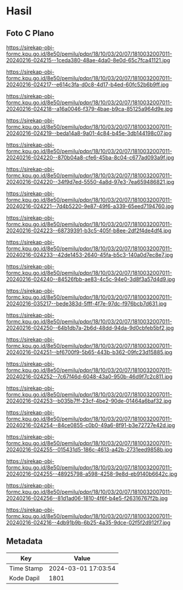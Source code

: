 # Hasil

## Foto C Plano

https://sirekap-obj-formc.kpu.go.id/8e50/pemilu/pdpr/18/10/03/20/07/1810032007011-20240216-024215--1ceda380-48ae-4da0-8e0d-65c7fca41121.jpg

https://sirekap-obj-formc.kpu.go.id/8e50/pemilu/pdpr/18/10/03/20/07/1810032007011-20240216-024217--e614c3fa-d0c8-4d17-b4ed-60fc52b6b9ff.jpg

https://sirekap-obj-formc.kpu.go.id/8e50/pemilu/pdpr/18/10/03/20/07/1810032007011-20240216-024218--a16a0046-f379-4bae-b9ca-85125a964d9e.jpg

https://sirekap-obj-formc.kpu.go.id/8e50/pemilu/pdpr/18/10/03/20/07/1810032007011-20240216-024219--beda14a8-9a01-4c84-b45e-3db144198c07.jpg

https://sirekap-obj-formc.kpu.go.id/8e50/pemilu/pdpr/18/10/03/20/07/1810032007011-20240216-024220--870b04a8-cfe6-45ba-8c04-c677ad093a9f.jpg

https://sirekap-obj-formc.kpu.go.id/8e50/pemilu/pdpr/18/10/03/20/07/1810032007011-20240216-024220--34f9d7ed-5550-4a8d-97e3-7ea659486821.jpg

https://sirekap-obj-formc.kpu.go.id/8e50/pemilu/pdpr/18/10/03/20/07/1810032007011-20240216-024221--7d4b5220-9e87-49f6-a339-65eed7194760.jpg

https://sirekap-obj-formc.kpu.go.id/8e50/pemilu/pdpr/18/10/03/20/07/1810032007011-20240216-024223--68739391-b3c5-405f-b8ee-2df2f4de4df4.jpg

https://sirekap-obj-formc.kpu.go.id/8e50/pemilu/pdpr/18/10/03/20/07/1810032007011-20240216-024233--42de1453-2640-45fa-b5c3-140a0d7ec8e7.jpg

https://sirekap-obj-formc.kpu.go.id/8e50/pemilu/pdpr/18/10/03/20/07/1810032007011-20240216-024240--84526fbb-ae83-4c5c-94e0-3d8f3a57d4d9.jpg

https://sirekap-obj-formc.kpu.go.id/8e50/pemilu/pdpr/18/10/03/20/07/1810032007011-20240216-035217--bede383d-5fff-4f7e-97dc-f976bcb7d631.jpg

https://sirekap-obj-formc.kpu.go.id/8e50/pemilu/pdpr/18/10/03/20/07/1810032007011-20240216-024250--64b1db7a-2b6d-48dd-94da-9d0cbfeb5bf2.jpg

https://sirekap-obj-formc.kpu.go.id/8e50/pemilu/pdpr/18/10/03/20/07/1810032007011-20240216-024251--bf6700f9-5b65-443b-b362-09fc23d15885.jpg

https://sirekap-obj-formc.kpu.go.id/8e50/pemilu/pdpr/18/10/03/20/07/1810032007011-20240216-024252--7c67f46d-6048-43a0-950b-46d9f7c2c811.jpg

https://sirekap-obj-formc.kpu.go.id/8e50/pemilu/pdpr/18/10/03/20/07/1810032007011-20240216-024253--b035b7ff-23cf-4be2-90de-01464a6baf32.jpg

https://sirekap-obj-formc.kpu.go.id/8e50/pemilu/pdpr/18/10/03/20/07/1810032007011-20240216-024254--84ce0855-c0b0-49a6-8f91-b3e72727e42d.jpg

https://sirekap-obj-formc.kpu.go.id/8e50/pemilu/pdpr/18/10/03/20/07/1810032007011-20240216-024255--015431d5-186c-4613-a42b-2731eed9858b.jpg

https://sirekap-obj-formc.kpu.go.id/8e50/pemilu/pdpr/18/10/03/20/07/1810032007011-20240216-024255--48925798-a598-4258-9e8d-eb9140b6642c.jpg

https://sirekap-obj-formc.kpu.go.id/8e50/pemilu/pdpr/18/10/03/20/07/1810032007011-20240216-024256--81d1ad06-1810-4f6f-b4e5-f26316767f2b.jpg

https://sirekap-obj-formc.kpu.go.id/8e50/pemilu/pdpr/18/10/03/20/07/1810032007011-20240216-024216--4db91b9b-6b25-4a35-9dce-02f5f2d912f7.jpg


## Metadata

| Key        | Value               |
| ---------- | ------------------- |
| Time Stamp | 2024-03-01 17:03:54 |
| Kode Dapil | 1801                |



